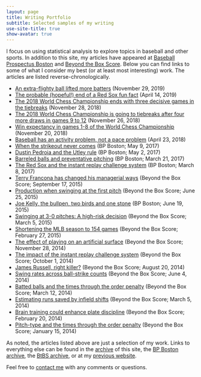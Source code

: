 ```yaml
---
layout: page
title: Writing Portfolio
subtitle: Selected samples of my writing
use-site-title: true
show-avatar: true
---
```


I focus on using statistical analysis to explore topics in baseball and other sports. In addition to this site, my articles have appeared at <a href ="http://boston.locals.baseballprospectus.com/" target = "_blank"> Baseball Prospectus Boston</a> and <a href = "http://www.beyondtheboxscore.com/" target  = "_blank"> Beyond the Box Score</a>. Below you can find links to some of what I consider my best (or at least most interesting) work. The articles are listed reverse-chronologically.

- <a href = 'https://www.cteeter.ca/blog/2019-11-29-home-run-surge-baseball-drag/' target = '_blank'> An extra-flighty ball lifted more batters</a> (November 29, 2019)
- <a href = 'https://www.cteeter.ca/blog/2019-04-14-red-sox-firsttwentygames-playoffs-followup/' target = '_blank'> The probable (hopeful!) end of a Red Sox fun fact</a> (April 14, 2019)
- <a href = 'https://www.cteeter.ca/blog/2018-11-28-plotting-2018-chess-championship-carlsen-caruana-tiebreaks/' target = '_blank'> The 2018 World Chess Championship ends with three decisive games in the tiebreaks</a> (November 28, 2018)
- <a href = 'https://www.cteeter.ca/blog/2018-11-26-plotting-2018-chess-championship-carlsen-caruana-g9to12/' target = '_blank'> The 2018 World Chess Championship is going to tiebreaks after four more draws in games 9 to 12</a> (November 26, 2018)
- <a href = 'https://www.cteeter.ca/blog/2018-11-20-plotting-2018-chess-championship-carlsen-caruana/' target = '_blank'> Win expectancy in games 1-8 of the World Chess Championship</a> (November 20, 2018)
- <a href = 'https://www.cteeter.ca/blog/2018-04-23-baseball-pace-inactivity-strikeouts-hits/' target = '_blank'> Baseball has an activity problem, not a pace problem</a> (April 23, 2018)
- <a href = 'http://boston.locals.baseballprospectus.com/2017/05/09/when-the-strikeout-never-comes/' target = '_blank'> When the strikeout never comes</a> (BP Boston; May 9, 2017)
- <a href = 'http://boston.locals.baseballprospectus.com/2017/05/02/dustin-pedroia-and-the-utley-rule/' target = '_blank'> Dustin Pedroia and the Utley rule</a> (BP Boston; May 2, 2017)
- <a href = 'http://boston.locals.baseballprospectus.com/2017/03/21/barreled-balls-and-preventative-pitching/' target = '_blank'> Barreled balls and preventative pitching</a> (BP Boston; March 21, 2017)
- <a href = 'http://boston.locals.baseballprospectus.com/2017/03/08/the-red-sox-and-the-instant-replay-challenge-system/' target = '_blank'> The Red Sox and the instant replay challenge system</a> (BP Boston; March 8, 2017)
- <a href = 'http://www.beyondtheboxscore.com/2015/9/17/9342009/terry-francona-run-environment-sacrifice-bunt-cleveland-indians-boston-red-sox' target = '_blank'> Terry Francona has changed his managerial ways</a> (Beyond the Box Score; September 17, 2015)
- <a href = 'http://www.beyondtheboxscore.com/2015/6/25/8842099/pitchers-hitters-first-pitch-OPS-tOPS-league-splits-strategy' target = '_blank'> Production when swinging at the first pitch</a> (Beyond the Box Score; June 25, 2015)
- <a href = 'http://boston.locals.baseballprospectus.com/2015/06/19/joe-kelly-the-bullpen-two-birds-and-one-stone/' target = '_blank'> Joe Kelly, the bullpen, two birds and one stone</a> (BP Boston; June 19, 2015)
- <a href = 'https://www.beyondtheboxscore.com/2015/3/5/8151763/baseball-swinging-count-pitches-balls-strikes-strikezone-sluggers' target = '_blank'> Swinging at 3-0 pitches: A high-risk decision</a> (Beyond the Box Score; March 5, 2015)
- <a href = 'http://www.beyondtheboxscore.com/2015/2/27/8118699/shortening-the-season-154-games-rob-manfred-baseball-injury-risk-schedule' target = '_blank'> Shortening the MLB season to 154 games</a> (Beyond the Box Score; February 27, 2015)
- <a href = 'http://www.beyondtheboxscore.com/2014/11/28/7296843/artificial-turf-age-curve-blue-jays-rays-baseball-woba' target = '_blank'> The effect of playing on an artificial surface</a> (Beyond the Box Score; November 28, 2014)
- <a href = 'http://www.beyondtheboxscore.com/2014/10/1/6876347/instant-replay-challenge-system-re24-baseball' target = '_blank'> The impact of the instant replay challenge system</a> (Beyond the Box Score; October 1, 2014)
- <a href = 'http://www.beyondtheboxscore.com/2014/8/20/6046679/james-russell-platoon-split-sample-size-woba' target = '_blank'> James Russell, right killer?</a> (Beyond the Box Score; August 20, 2014)
- <a href = 'http://www.beyondtheboxscore.com/2014/6/4/5776990/swing-rate-ball-strike-counts-swinging-strikes' target = '_blank'> Swing rates across ball-strike counts</a> (Beyond the Box Score; June 4, 2014)
- <a href = 'http://www.beyondtheboxscore.com/2014/3/12/5497406/times-through-the-order-revisited-gb-and-fb-pitchers' target = '_blank'> Batted balls and the times through the order penalty</a> (Beyond the Box Score; March 12, 2014)
- <a href = 'http://www.beyondtheboxscore.com/2014/3/5/5471442/estimating-number-of-runs-saved-by-infield-shifts' target = '_blank'> Estimating runs saved by infield shifts</a> (Beyond the Box Score; March 5, 2014)
- <a href = 'http://www.beyondtheboxscore.com/2014/2/20/5424728/training-the-brain-to-enhance-plate-discipline' target = '_blank'> Brain training could enhance plate discipline</a> (Beyond the Box Score; February 20, 2014)
- <a href = 'http://www.beyondtheboxscore.com/2014/1/15/5308808/pitchers-pitch-type-arsenal-and-getting-through-the-order' target = '_blank'> Pitch-type and the times through the order penalty</a> (Beyond the Box Score; January 15, 2014)


As noted, the articles listed above are just a selection of my work. Links to everything else can be found in the [archive](/archive/) of this site, the [BP Boston archive]({{site.url}}/bpb_archive/), the [BtBS archive]({{site.url}}/btbs_archive/), or at my <a href = "https://christopherteeter.wordpress.com/" target = "_blank"> previous website</a>.

Feel free to [contact me]({{site.url}}/contact/) with any comments or questions.